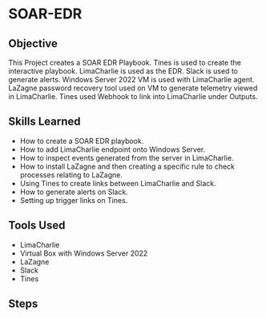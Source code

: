 # SOAR-EDR

## Objective

This Project creates a SOAR EDR Playbook. Tines is used to create the interactive playbook. LimaCharlie is used as the EDR. Slack is used to generate alerts. Windows Server 2022 VM is used with LimaCharlie agent. LaZagne password recovery tool used on VM to generate telemetry viewed in LimaCharlie. Tines used Webhook to link into LimaCharlie under Outputs.

## Skills Learned

- How to create a SOAR EDR playbook.
- How to add LimaCharlie endpoint onto Windows Server.
- How to inspect events generated from the server in LimaCharlie.
- How to install LaZagne and then creating a specific rule to check processes relating to LaZagne.
- Using Tines to create links between LimaCharlie and Slack.
- How to generate alerts on Slack.
- Setting up trigger links on Tines.
  
## Tools Used

- LimaCharlie
- Virtual Box with Windows Server 2022
- LaZagne
- Slack
- Tines

## Steps
